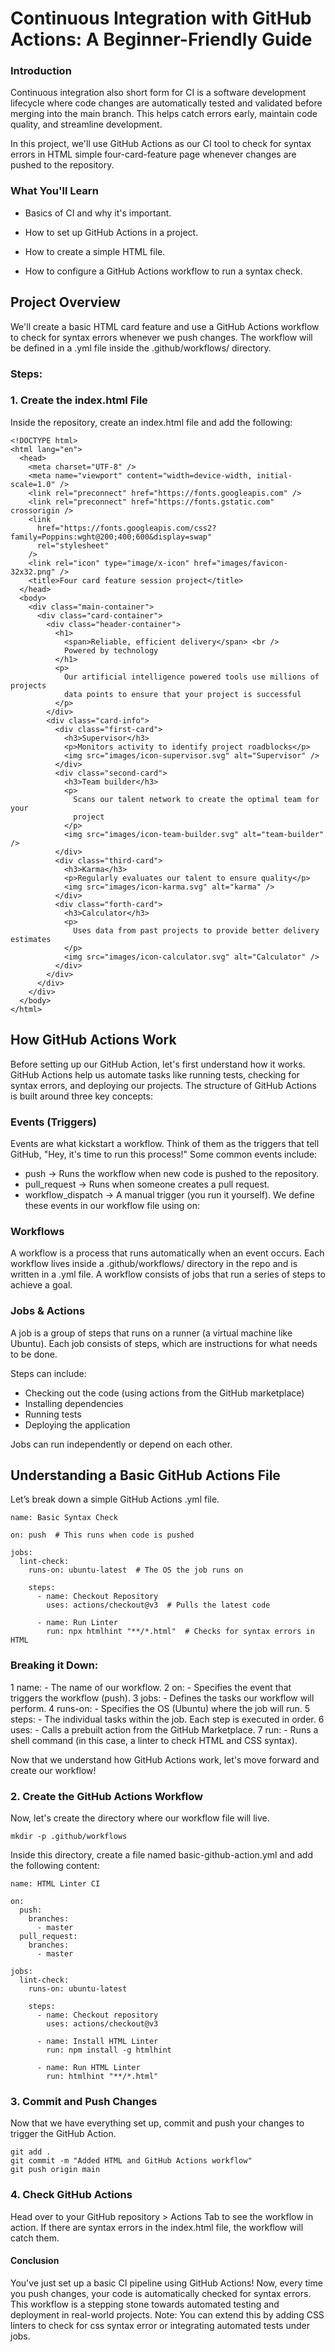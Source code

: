 
# Continuous Integration with GitHub Actions: A Beginner-Friendly Guide
### Introduction
Continuous integration also short form for CI is a software development lifecycle where code changes are automatically tested and validated before merging into the main branch. This helps catch errors early, maintain code quality, and streamline development.

In this project, we'll use GitHub Actions as our CI tool to check for syntax errors in HTML simple four-card-feature page whenever changes are pushed to the repository.

### What You'll Learn

- Basics of CI and why it's important.

- How to set up GitHub Actions in a project.

- How to create a simple HTML file.

- How to configure a GitHub Actions workflow to run a syntax check.

## Project Overview

We'll create a basic HTML card feature and use a GitHub Actions workflow to check for syntax errors whenever we push changes. The workflow will be defined in a .yml file inside the .github/workflows/ directory.

### Steps:

### 1. Create the index.html File

Inside the repository, create an index.html file and add the following:

```
<!DOCTYPE html>
<html lang="en">
  <head>
    <meta charset="UTF-8" />
    <meta name="viewport" content="width=device-width, initial-scale=1.0" />
    <link rel="preconnect" href="https://fonts.googleapis.com" />
    <link rel="preconnect" href="https://fonts.gstatic.com" crossorigin />
    <link
      href="https://fonts.googleapis.com/css2?family=Poppins:wght@200;400;600&display=swap"
      rel="stylesheet"
    />
    <link rel="icon" type="image/x-icon" href="images/favicon-32x32.png" />
    <title>Four card feature session project</title>
  </head>
  <body>
    <div class="main-container">
      <div class="card-container">
        <div class="header-container">
          <h1>
            <span>Reliable, efficient delivery</span> <br />
            Powered by technology
          </h1>
          <p>
            Our artificial intelligence powered tools use millions of projects
            data points to ensure that your project is successful
          </p>
        </div>
        <div class="card-info">
          <div class="first-card">
            <h3>Supervisor</h3>
            <p>Monitors activity to identify project roadblocks</p>
            <img src="images/icon-supervisor.svg" alt="Supervisor" />
          </div>
          <div class="second-card">
            <h3>Team builder</h3>
            <p>
              Scans our talent network to create the optimal team for your
              project
            </p>
            <img src="images/icon-team-builder.svg" alt="team-builder" />
          </div>
          <div class="third-card">
            <h3>Karma</h3>
            <p>Regularly evaluates our talent to ensure quality</p>
            <img src="images/icon-karma.svg" alt="karma" />
          </div>
          <div class="forth-card">
            <h3>Calculator</h3>
            <p>
              Uses data from past projects to provide better delivery estimates
            </p>
            <img src="images/icon-calculator.svg" alt="Calculator" />
          </div>
        </div>
      </div>
    </div>
  </body>
</html>

```


## How GitHub Actions Work 
Before setting up our GitHub Action, let's first understand how it works. GitHub Actions help us automate tasks like running tests, checking for syntax errors, and deploying our projects. The structure of GitHub Actions is built around three key concepts:

### Events (Triggers)
Events are what kickstart a workflow. Think of them as the triggers that tell GitHub, "Hey, it's time to run this process!"
Some common events include:
- push → Runs the workflow when new code is pushed to the repository.
- pull_request → Runs when someone creates a pull request.
- workflow_dispatch → A manual trigger (you run it yourself).
We define these events in our workflow file using on:

### Workflows
A workflow is a process that runs automatically when an event occurs. Each workflow lives inside a .github/workflows/ directory in the repo and is written in a .yml file.
A workflow consists of jobs that run a series of steps to achieve a goal.

### Jobs & Actions
A job is a group of steps that runs on a runner (a virtual machine like Ubuntu). Each job consists of steps, which are instructions for what needs to be done.

Steps can include:
- Checking out the code (using actions from the GitHub marketplace)
- Installing dependencies
- Running tests
- Deploying the application

Jobs can run independently or depend on each other.

## Understanding a Basic GitHub Actions File
Let’s break down a simple GitHub Actions .yml file.

```
name: Basic Syntax Check  

on: push  # This runs when code is pushed  

jobs:  
  lint-check:  
    runs-on: ubuntu-latest  # The OS the job runs on  

    steps:  
      - name: Checkout Repository  
        uses: actions/checkout@v3  # Pulls the latest code  

      - name: Run Linter  
        run: npx htmlhint "**/*.html"  # Checks for syntax errors in HTML

```

### Breaking it Down:
1️ name: - The name of our workflow.
2️ on: - Specifies the event that triggers the workflow (push).
3️ jobs: - Defines the tasks our workflow will perform.
4️ runs-on: - Specifies the OS (Ubuntu) where the job will run.
5️ steps: - The individual tasks within the job. Each step is executed in order.
6️ uses: - Calls a prebuilt action from the GitHub Marketplace.
7️ run: - Runs a shell command (in this case, a linter to check HTML and CSS syntax).

Now that we understand how GitHub Actions work, let's move forward and create our workflow!

### 2. Create the GitHub Actions Workflow

Now, let's create the directory where our workflow file will live.

```
mkdir -p .github/workflows
```

Inside this directory, create a file named basic-github-action.yml and add the following content:

```
name: HTML Linter CI

on:
  push:
    branches:
      - master
  pull_request:
    branches:
      - master

jobs:
  lint-check:
    runs-on: ubuntu-latest

    steps:
      - name: Checkout repository
        uses: actions/checkout@v3

      - name: Install HTML Linter
        run: npm install -g htmlhint

      - name: Run HTML Linter
        run: htmlhint "**/*.html"

```

### 3. Commit and Push Changes

Now that we have everything set up, commit and push your changes to trigger the GitHub Action.

```
git add .
git commit -m "Added HTML and GitHub Actions workflow"
git push origin main
```

### 4. Check GitHub Actions

Head over to your GitHub repository > Actions Tab to see the workflow in action. If there are syntax errors in the index.html file, the workflow will catch them.


#### Conclusion

You've just set up a basic CI pipeline using GitHub Actions! Now, every time you push changes, your code is automatically checked for syntax errors. This workflow is a stepping stone towards automated testing and deployment in real-world projects. Note: You can extend this by adding CSS linters to check for css syntax error or integrating automated tests under jobs.
